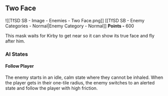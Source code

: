 ## Two Face
![[TfSD SB - Image - Enemies - Two Face.png]]
[[TfSD SB - Enemy Categories - Normal|Enemy Category - Normal]]
**Points -** 600

This mask waits for Kirby to get near so it can show its true face and fly after him.
### AI States
#### Follow Player
The enemy starts in an idle, calm state where they cannot be inhaled. When the player gets in their one-tile radius, the enemy switches to an alerted state and follow the player with high friction.